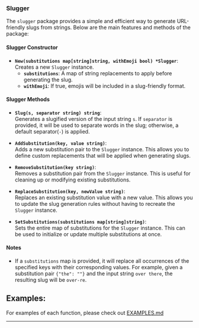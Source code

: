 ### Slugger

The `slugger` package provides a simple and efficient way to generate URL-friendly slugs from strings. Below are the main features and methods of the package:

#### **Slugger Constructor**

- **`New(substitutions map[string]string, withEmoji bool) *Slugger`**:  
  Creates a new `Slugger` instance.
  - **`substitutions`**: A map of string replacements to apply before generating the slug.
  - **`withEmoji`**: If true, emojis will be included in a slug-friendly format.

#### **Slugger Methods**

- **`Slug(s, separator string) string`**:  
    Generates a slugified version of the input string `s`. If `separator` is provided, it will be used to separate words in the slug; otherwise, a default separator(`-`) is applied.


- **`AddSubstitution(key, value string)`**:  
    Adds a new substitution pair to the `Slugger` instance. This allows you to define custom replacements that will be applied when generating slugs.


- **`RemoveSubstitution(key string)`**:  
    Removes a substitution pair from the `Slugger` instance. This is useful for cleaning up or modifying existing substitutions.


- **`ReplaceSubstitution(key, newValue string)`**:  
    Replaces an existing substitution value with a new value. This allows you to update the slug generation rules without having to recreate the `Slugger` instance.


- **`SetSubstitutions(substitutions map[string]string)`**:  
    Sets the entire map of substitutions for the `Slugger` instance. This can be used to initialize or update multiple substitutions at once.

  
#### **Notes**

- If a `substitutions` map is provided, it will replace all occurrences of the specified keys with their corresponding values. For example, given a substitution pair `{"the": ""}` and the input string `over there`, the resulting slug will be `over-re`.

## Examples:

For examples of each function, please check out [EXAMPLES.md](/slugger/EXAMPLES.md)

---
